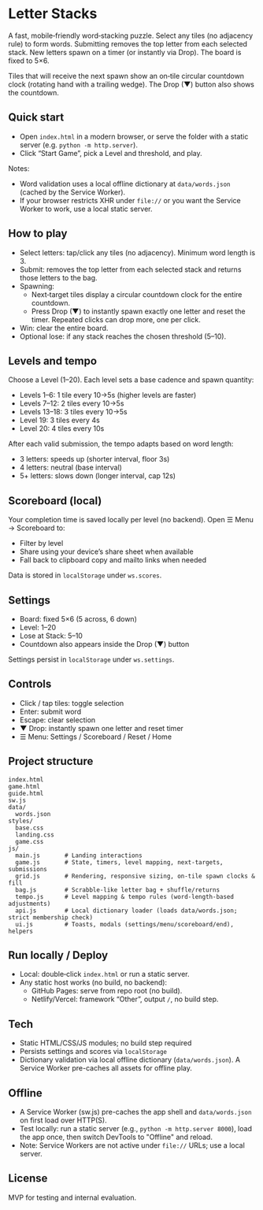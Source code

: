 # Letter Stacks

A fast, mobile‑friendly word‑stacking puzzle. Select any tiles (no adjacency rule) to form words. Submitting removes the top letter from each selected stack. New letters spawn on a timer (or instantly via Drop). The board is fixed to 5×6.

Tiles that will receive the next spawn show an on‑tile circular countdown clock (rotating hand with a trailing wedge). The Drop (▼) button also shows the countdown.

## Quick start

- Open `index.html` in a modern browser, or serve the folder with a static server (e.g. `python -m http.server`).
- Click “Start Game”, pick a Level and threshold, and play.

Notes:
- Word validation uses a local offline dictionary at `data/words.json` (cached by the Service Worker).
- If your browser restricts XHR under `file://` or you want the Service Worker to work, use a local static server.

## How to play

- Select letters: tap/click any tiles (no adjacency). Minimum word length is 3.
- Submit: removes the top letter from each selected stack and returns those letters to the bag.
- Spawning:
  - Next‑target tiles display a circular countdown clock for the entire countdown.
  - Press Drop (▼) to instantly spawn exactly one letter and reset the timer. Repeated clicks can drop more, one per click.
- Win: clear the entire board.
- Optional lose: if any stack reaches the chosen threshold (5–10).

## Levels and tempo

Choose a Level (1–20). Each level sets a base cadence and spawn quantity:

- Levels 1–6: 1 tile every 10→5s (higher levels are faster)
- Levels 7–12: 2 tiles every 10→5s
- Levels 13–18: 3 tiles every 10→5s
- Level 19: 3 tiles every 4s
- Level 20: 4 tiles every 10s

After each valid submission, the tempo adapts based on word length:

- 3 letters: speeds up (shorter interval, floor 3s)
- 4 letters: neutral (base interval)
- 5+ letters: slows down (longer interval, cap 12s)

## Scoreboard (local)

Your completion time is saved locally per level (no backend). Open ☰ Menu → Scoreboard to:
- Filter by level
- Share using your device’s share sheet when available
- Fall back to clipboard copy and mailto links when needed

Data is stored in `localStorage` under `ws.scores`.

## Settings

- Board: fixed 5×6 (5 across, 6 down)
- Level: 1–20
- Lose at Stack: 5–10
- Countdown also appears inside the Drop (▼) button

Settings persist in `localStorage` under `ws.settings`.

## Controls

- Click / tap tiles: toggle selection
- Enter: submit word
- Escape: clear selection
- ▼ Drop: instantly spawn one letter and reset timer
- ☰ Menu: Settings / Scoreboard / Reset / Home

## Project structure

```
index.html
game.html
guide.html
sw.js
data/
  words.json
styles/
  base.css
  landing.css
  game.css
js/
  main.js       # Landing interactions
  game.js       # State, timers, level mapping, next-targets, submissions
  grid.js       # Rendering, responsive sizing, on-tile spawn clocks & fill
  bag.js        # Scrabble-like letter bag + shuffle/returns
  tempo.js      # Level mapping & tempo rules (word-length-based adjustments)
  api.js        # Local dictionary loader (loads data/words.json; strict membership check)
  ui.js         # Toasts, modals (settings/menu/scoreboard/end), helpers
```

## Run locally / Deploy

- Local: double‑click `index.html` or run a static server.
- Any static host works (no build, no backend):
  - GitHub Pages: serve from repo root (no build).
  - Netlify/Vercel: framework “Other”, output `/`, no build step.

## Tech

- Static HTML/CSS/JS modules; no build step required
- Persists settings and scores via `localStorage`
- Dictionary validation via local offline dictionary (`data/words.json`). A Service Worker pre-caches all assets for offline play.

## Offline

- A Service Worker (sw.js) pre-caches the app shell and `data/words.json` on first load over HTTP(S).
- Test locally: run a static server (e.g., `python -m http.server 8000`), load the app once, then switch DevTools to "Offline" and reload.
- Note: Service Workers are not active under `file://` URLs; use a local server.

## License

MVP for testing and internal evaluation.
